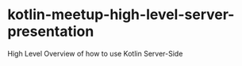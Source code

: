 # kotlin-meetup-high-level-server-presentation
High Level Overview of how to use Kotlin Server-Side
